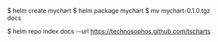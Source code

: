 $ helm create mychart
$ helm package mychart
$ mv mychart-0.1.0.tgz docs

$ helm repo index docs --url https://technosophos.github.com/tscharts